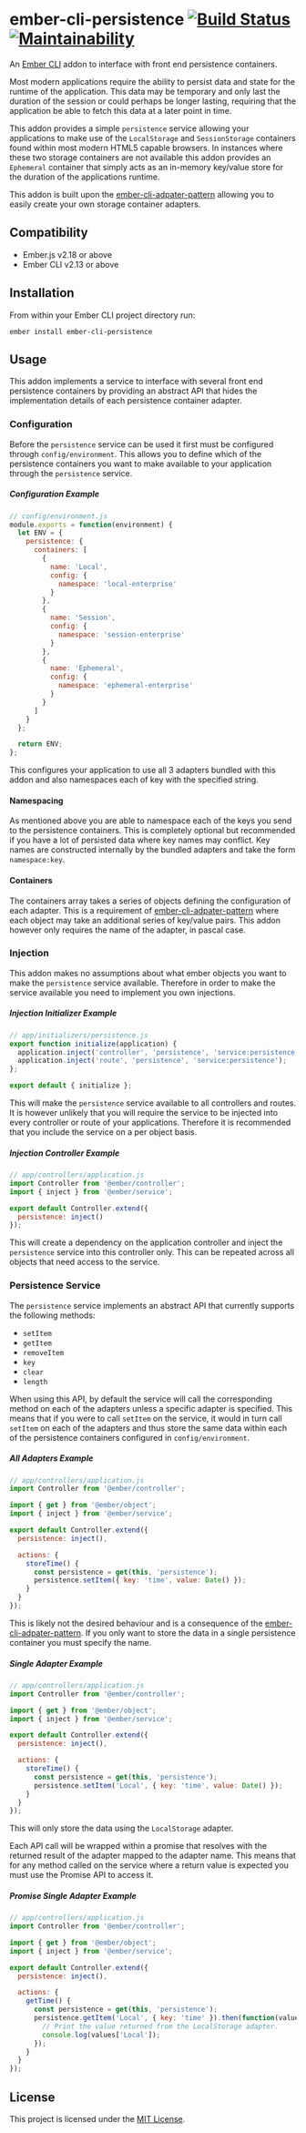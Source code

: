 # ember-cli-persistence [![Build Status](https://travis-ci.com/tomasbasham/ember-cli-persistence.svg?branch=master)](https://travis-ci.com/tomasbasham/ember-cli-persistence) [![Maintainability](https://api.codeclimate.com/v1/badges/c70f1ba7c215d29664b7/maintainability)](https://codeclimate.com/github/tomasbasham/ember-cli-persistence/maintainability)

An [Ember CLI](https://ember-cli.com/) addon to interface with front end
persistence containers.

Most modern applications require the ability to persist data and state for the
runtime of the application. This data may be temporary and only last the
duration of the session or could perhaps be longer lasting, requiring that the
application be able to fetch this data at a later point in time.

This addon provides a simple `persistence` service allowing your applications
to make use of the `LocalStorage` and `SessionStorage` containers found within
most modern HTML5 capable browsers. In instances where these two storage
containers are not available this addon provides an `Ephemeral` container that
simply acts as an in-memory key/value store for the duration of the
applications runtime.

This addon is built upon the
[ember-cli-adpater-pattern](https://github.com/tomasbasham/ember-cli-adapter-pattern)
allowing you to easily create your own storage container adapters.

## Compatibility

* Ember.js v2.18 or above
* Ember CLI v2.13 or above

## Installation

From within your Ember CLI project directory run:
```
ember install ember-cli-persistence
```

## Usage

This addon implements a service to interface with several front end persistence
containers by providing an abstract API that hides the implementation details
of each persistence container adapter.

### Configuration

Before the `persistence` service can be used it first must be configured
through `config/environment`. This allows you to define which of the
persistence containers you want to make available to your application through
the `persistence` service.

##### Configuration Example

```JavaScript
// config/environment.js
module.exports = function(environment) {
  let ENV = {
    persistence: {
      containers: [
        {
          name: 'Local',
          config: {
            namespace: 'local-enterprise'
          }
        },
        {
          name: 'Session',
          config: {
            namespace: 'session-enterprise'
          }
        },
        {
          name: 'Ephemeral',
          config: {
            namespace: 'ephemeral-enterprise'
          }
        }
      ]
    }
  };

  return ENV;
};
```

This configures your application to use all 3 adapters bundled with this addon
and also namespaces each of key with the specified string.

#### Namespacing

As mentioned above you are able to namespace each of the keys you send to the
persistence containers. This is completely optional but recommended if you have
a lot of persisted data where key names may conflict. Key names are constructed
internally by the bundled adapters and take the form `namespace:key`.

#### Containers

The containers array takes a series of objects defining the configuration of
each adapter. This is a requirement of
[ember-cli-adpater-pattern](https://github.com/tomasbasham/ember-cli-adapter-pattern)
where each object may take an additional series of key/value pairs. This addon
however only requires the name of the adapter, in pascal case.

### Injection

This addon makes no assumptions about what ember objects you want to make the
`persistence` service available. Therefore in order to make the service
available you need to implement you own injections.

##### Injection Initializer Example

```JavaScript
// app/initializers/persistence.js
export function initialize(application) {
  application.inject('controller', 'persistence', 'service:persistence');
  application.inject('route', 'persistence', 'service:persistence');
};

export default { initialize };
```

This will make the `persistence` service available to all controllers and
routes. It is however unlikely that you will require the service to be injected
into every controller or route of your applications. Therefore it is
recommended that you include the service on a per object basis.

##### Injection Controller Example

```JavaScript
// app/controllers/application.js
import Controller from '@ember/controller';
import { inject } from '@ember/service';

export default Controller.extend({
  persistence: inject()
});
```

This will create a dependency on the application controller and inject the
`persistence` service into this controller only. This can be repeated across
all objects that need access to the service.

### Persistence Service

The `persistence` service implements an abstract API that currently supports
the following methods:

* `setItem`
* `getItem`
* `removeItem`
* `key`
* `clear`
* `length`

When using this API, by default the service will call the corresponding method
on each of the adapters unless a specific adapter is specified. This means that
if you were to call `setItem` on the service, it would in turn call `setItem`
on each of the adapters and thus store the same data within each of the
persistence containers configured in `config/environment`.

##### All Adapters Example

```JavaScript
// app/controllers/application.js
import Controller from '@ember/controller';

import { get } from '@ember/object';
import { inject } from '@ember/service';

export default Controller.extend({
  persistence: inject(),

  actions: {
    storeTime() {
      const persistence = get(this, 'persistence');
      persistence.setItem({ key: 'time', value: Date() });
    }
  }
});
```

This is likely not the desired behaviour and is a consequence of the
[ember-cli-adpater-pattern](https://github.com/tomasbasham/ember-cli-adapter-pattern).
If you only want to store the data in a single persistence container you must
specify the name.

##### Single Adapter Example

```JavaScript
// app/controllers/application.js
import Controller from '@ember/controller';

import { get } from '@ember/object';
import { inject } from '@ember/service';

export default Controller.extend({
  persistence: inject(),

  actions: {
    storeTime() {
      const persistence = get(this, 'persistence');
      persistence.setItem('Local', { key: 'time', value: Date() });
    }
  }
});
```

This will only store the data using the `LocalStorage` adapter.

Each API call will be wrapped within a promise that resolves with the returned
result of the adapter mapped to the adapter name. This means that for any
method called on the service where a return value is expected you must use the
Promise API to access it.

##### Promise Single Adapter Example

```JavaScript
// app/controllers/application.js
import Controller from '@ember/controller';

import { get } from '@ember/object';
import { inject } from '@ember/service';

export default Controller.extend({
  persistence: inject(),

  actions: {
    getTime() {
      const persistence = get(this, 'persistence');
      persistence.getItem('Local', { key: 'time' }).then(function(values) {
        // Print the value returned from the LocalStorage adapter.
        console.log(values['Local']);
      });
    }
  }
});
```

## License

This project is licensed under the [MIT License](LICENSE.md).
